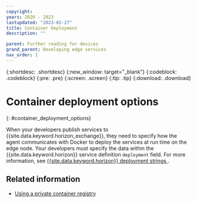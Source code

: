 ```yaml
---
copyright:
years: 2020 - 2023
lastupdated: "2023-02-27"
title: Container Deployment
description: ""

parent: Further reading for devices
grand_parent: Developing edge services
nav_order: 1
---
```


{:shortdesc: .shortdesc}
{:new_window: target="_blank"}
{:codeblock: .codeblock}
{:pre: .pre}
{:screen: .screen}
{:tip: .tip}
{:download: .download}

# Container deployment options
{: #container_deployment_options}

When your developers publish services to {{site.data.keyword.horizon_exchange}}, they need to specify how the agent communicates with Docker to deploy the services at run time on the edge node. Your developers must specify the data within the {{site.data.keyword.horizon}} service definition `deployment` field. For more information, see [{{site.data.keyword.horizon}} deployment strings ](/docs/anax/docs/deployment_string/).

## Related information

* [Using a private container registry](container_registry.md)
